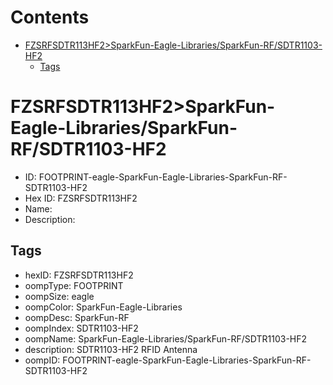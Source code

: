 



Contents
========

* [FZSRFSDTR113HF2>SparkFun-Eagle-Libraries/SparkFun-RF/SDTR1103-HF2](#fzsrfsdtr113hf2sparkfun-eagle-librariessparkfun-rfsdtr1103-hf2)
	* [Tags](#tags)

# FZSRFSDTR113HF2>SparkFun-Eagle-Libraries/SparkFun-RF/SDTR1103-HF2

- ID: FOOTPRINT-eagle-SparkFun-Eagle-Libraries-SparkFun-RF-SDTR1103-HF2
- Hex ID: FZSRFSDTR113HF2
- Name: 
- Description: 

## Tags

- hexID: FZSRFSDTR113HF2
- oompType: FOOTPRINT
- oompSize: eagle
- oompColor: SparkFun-Eagle-Libraries
- oompDesc: SparkFun-RF
- oompIndex: SDTR1103-HF2
- oompName: SparkFun-Eagle-Libraries/SparkFun-RF/SDTR1103-HF2
- description: SDTR1103-HF2 RFID Antenna
- oompID: FOOTPRINT-eagle-SparkFun-Eagle-Libraries-SparkFun-RF-SDTR1103-HF2
